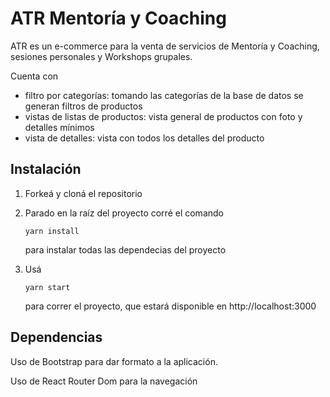 # ATR Mentoría y Coaching

ATR es un e-commerce para la venta de servicios de Mentoría y Coaching, sesiones personales y Workshops grupales.

Cuenta con

- filtro por categorías: tomando las categorías de la base de datos se generan filtros de productos
- vistas de listas de productos: vista general de productos con foto y detalles mínimos
- vista de detalles: vista con todos los detalles del producto 

## Instalación

1. Forkeá y cloná el repositorio

2. Parado en la raíz del proyecto corré el comando 

   ```
   yarn install
   ```

    para instalar todas las dependecias del proyecto

3. Usá 

   ```
   yarn start
   ```

    para correr el proyecto, que estará disponible en http://localhost:3000



## Dependencias

Uso de Bootstrap para dar formato a la aplicación.

Uso de React Router Dom para la navegación

